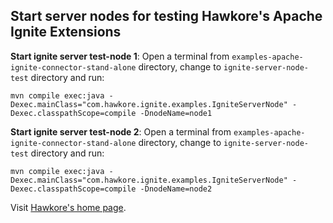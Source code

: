## Start server nodes for testing Hawkore's Apache Ignite Extensions

**Start ignite server test-node 1**: Open a terminal from `examples-apache-ignite-connector-stand-alone` directory, change to `ignite-server-node-test` directory and run:

```
mvn compile exec:java -Dexec.mainClass="com.hawkore.ignite.examples.IgniteServerNode" -Dexec.classpathScope=compile -DnodeName=node1
```

**Start ignite server test-node 2**: Open a terminal from `examples-apache-ignite-connector-stand-alone` directory, change to `ignite-server-node-test` directory and run:

```
mvn compile exec:java -Dexec.mainClass="com.hawkore.ignite.examples.IgniteServerNode" -Dexec.classpathScope=compile -DnodeName=node2
```


Visit [Hawkore's home page](https://www.hawkore.com).